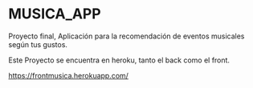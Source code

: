 # MUSICA_APP
Proyecto final, Aplicación para la recomendación de eventos musicales según tus gustos.

Este Proyecto se encuentra en heroku, tanto el back como el front.

https://frontmusica.herokuapp.com/
